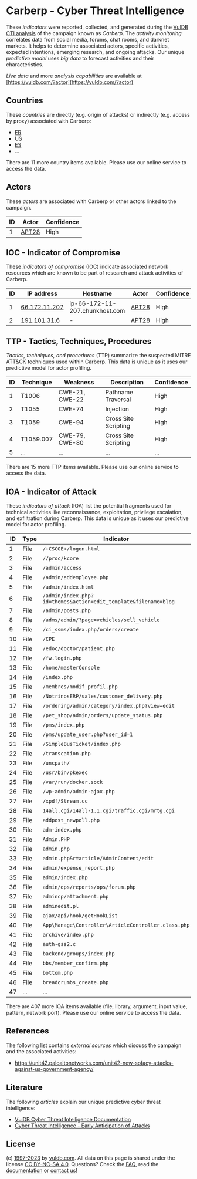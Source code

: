 # Carberp - Cyber Threat Intelligence

These _indicators_ were reported, collected, and generated during the [VulDB CTI analysis](https://vuldb.com/?kb.cti) of the campaign known as _Carberp_. The _activity monitoring_ correlates data from social media, forums, chat rooms, and darknet markets. It helps to determine associated actors, specific activities, expected intentions, emerging research, and ongoing attacks. Our unique _predictive model_ uses _big data_ to forecast activities and their characteristics.

_Live data_ and more _analysis capabilities_ are available at [https://vuldb.com/?actor](https://vuldb.com/?actor)

## Countries

These _countries_ are directly (e.g. origin of attacks) or indirectly (e.g. access by proxy) associated with Carberp:

* [FR](https://vuldb.com/?country.fr)
* [US](https://vuldb.com/?country.us)
* [ES](https://vuldb.com/?country.es)
* ...

There are 11 more country items available. Please use our online service to access the data.

## Actors

These _actors_ are associated with Carberp or other actors linked to the campaign.

ID | Actor | Confidence
-- | ----- | ----------
1 | [APT28](https://vuldb.com/?actor.apt28) | High

## IOC - Indicator of Compromise

These _indicators of compromise_ (IOC) indicate associated network resources which are known to be part of research and attack activities of Carberp.

ID | IP address | Hostname | Actor | Confidence
-- | ---------- | -------- | ----- | ----------
1 | [66.172.11.207](https://vuldb.com/?ip.66.172.11.207) | ip-66-172-11-207.chunkhost.com | [APT28](https://vuldb.com/?actor.apt28) | High
2 | [191.101.31.6](https://vuldb.com/?ip.191.101.31.6) | - | [APT28](https://vuldb.com/?actor.apt28) | High

## TTP - Tactics, Techniques, Procedures

_Tactics, techniques, and procedures_ (TTP) summarize the suspected MITRE ATT&CK techniques used within Carberp. This data is unique as it uses our predictive model for actor profiling.

ID | Technique | Weakness | Description | Confidence
-- | --------- | -------- | ----------- | ----------
1 | T1006 | CWE-21, CWE-22 | Pathname Traversal | High
2 | T1055 | CWE-74 | Injection | High
3 | T1059 | CWE-94 | Cross Site Scripting | High
4 | T1059.007 | CWE-79, CWE-80 | Cross Site Scripting | High
5 | ... | ... | ... | ...

There are 15 more TTP items available. Please use our online service to access the data.

## IOA - Indicator of Attack

These _indicators of attack_ (IOA) list the potential fragments used for technical activities like reconnaissance, exploitation, privilege escalation, and exfiltration during Carberp. This data is unique as it uses our predictive model for actor profiling.

ID | Type | Indicator | Confidence
-- | ---- | --------- | ----------
1 | File | `/+CSCOE+/logon.html` | High
2 | File | `//proc/kcore` | Medium
3 | File | `/admin/access` | High
4 | File | `/admin/addemployee.php` | High
5 | File | `/admin/index.html` | High
6 | File | `/admin/index.php?id=themes&action=edit_template&filename=blog` | High
7 | File | `/admin/posts.php` | High
8 | File | `/adms/admin/?page=vehicles/sell_vehicle` | High
9 | File | `/ci_ssms/index.php/orders/create` | High
10 | File | `/CPE` | Low
11 | File | `/edoc/doctor/patient.php` | High
12 | File | `/fw.login.php` | High
13 | File | `/home/masterConsole` | High
14 | File | `/index.php` | Medium
15 | File | `/membres/modif_profil.php` | High
16 | File | `/NotrinosERP/sales/customer_delivery.php` | High
17 | File | `/ordering/admin/category/index.php?view=edit` | High
18 | File | `/pet_shop/admin/orders/update_status.php` | High
19 | File | `/pms/index.php` | High
20 | File | `/pms/update_user.php?user_id=1` | High
21 | File | `/SimpleBusTicket/index.php` | High
22 | File | `/transcation.php` | High
23 | File | `/uncpath/` | Medium
24 | File | `/usr/bin/pkexec` | High
25 | File | `/var/run/docker.sock` | High
26 | File | `/wp-admin/admin-ajax.php` | High
27 | File | `/xpdf/Stream.cc` | High
28 | File | `14all.cgi/14all-1.1.cgi/traffic.cgi/mrtg.cgi` | High
29 | File | `addpost_newpoll.php` | High
30 | File | `adm-index.php` | High
31 | File | `Admin.PHP` | Medium
32 | File | `admin.php` | Medium
33 | File | `admin.php&r=article/AdminContent/edit` | High
34 | File | `admin/expense_report.php` | High
35 | File | `admin/index.php` | High
36 | File | `admin/ops/reports/ops/forum.php` | High
37 | File | `admincp/attachment.php` | High
38 | File | `adminedit.pl` | Medium
39 | File | `ajax/api/hook/getHookList` | High
40 | File | `App\Manage\Controller\ArticleController.class.php` | High
41 | File | `archive/index.php` | High
42 | File | `auth-gss2.c` | Medium
43 | File | `backend/groups/index.php` | High
44 | File | `bbs/member_confirm.php` | High
45 | File | `bottom.php` | Medium
46 | File | `breadcrumbs_create.php` | High
47 | ... | ... | ...

There are 407 more IOA items available (file, library, argument, input value, pattern, network port). Please use our online service to access the data.

## References

The following list contains _external sources_ which discuss the campaign and the associated activities:

* https://unit42.paloaltonetworks.com/unit42-new-sofacy-attacks-against-us-government-agency/

## Literature

The following _articles_ explain our unique predictive cyber threat intelligence:

* [VulDB Cyber Threat Intelligence Documentation](https://vuldb.com/?kb.cti)
* [Cyber Threat Intelligence - Early Anticipation of Attacks](https://www.scip.ch/en/?labs.20201022)

## License

(c) [1997-2023](https://vuldb.com/?kb.changelog) by [vuldb.com](https://vuldb.com/?kb.about). All data on this page is shared under the license [CC BY-NC-SA 4.0](https://creativecommons.org/licenses/by-nc-sa/4.0/). Questions? Check the [FAQ](https://vuldb.com/?kb.faq), read the [documentation](https://vuldb.com/?kb) or [contact us](https://vuldb.com/?contact)!
